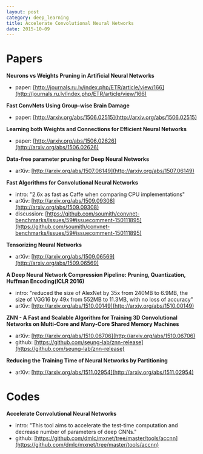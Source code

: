 ```yaml
---
layout: post
category: deep_learning
title: Accelerate Convolutional Neural Networks
date: 2015-10-09
---
```


# Papers

**Neurons vs Weights Pruning in Artificial Neural Networks**

- paper: [http://journals.ru.lv/index.php/ETR/article/view/166](http://journals.ru.lv/index.php/ETR/article/view/166)

**Fast ConvNets Using Group-wise Brain Damage**

- paper: [http://arxiv.org/abs/1506.02515](http://arxiv.org/abs/1506.02515)

**Learning both Weights and Connections for Efficient Neural Networks**

- paper: [http://arxiv.org/abs/1506.02626](http://arxiv.org/abs/1506.02626)

**Data-free parameter pruning for Deep Neural Networks**

- arXiv: [http://arxiv.org/abs/1507.06149](http://arxiv.org/abs/1507.06149)

**Fast Algorithms for Convolutional Neural Networks**

- intro: "2.6x as fast as Caffe when comparing CPU implementations"
- arXiv: [http://arxiv.org/abs/1509.09308](http://arxiv.org/abs/1509.09308)
- discussion: [https://github.com/soumith/convnet-benchmarks/issues/59#issuecomment-150111895](https://github.com/soumith/convnet-benchmarks/issues/59#issuecomment-150111895)

**Tensorizing Neural Networks**

- arXiv: [http://arxiv.org/abs/1509.06569](http://arxiv.org/abs/1509.06569)

**A Deep Neural Network Compression Pipeline: Pruning, Quantization, Huffman Encoding(ICLR 2016)**

- intro: "reduced the size of AlexNet by 35x from 240MB to 6.9MB, the size of VGG16 by 49x from 552MB to 11.3MB, with no loss of accuracy"
- arXiv: [http://arxiv.org/abs/1510.00149](http://arxiv.org/abs/1510.00149)

**ZNN - A Fast and Scalable Algorithm for Training 3D Convolutional Networks on Multi-Core and Many-Core Shared Memory Machines**

- arXiv: [http://arxiv.org/abs/1510.06706](http://arxiv.org/abs/1510.06706)
- github: [https://github.com/seung-lab/znn-release](https://github.com/seung-lab/znn-release)

**Reducing the Training Time of Neural Networks by Partitioning**

- arXiv: [http://arxiv.org/abs/1511.02954](http://arxiv.org/abs/1511.02954)

# Codes

**Accelerate Convolutional Neural Networks**

- intro: "This tool aims to accelerate the test-time computation and decrease number of parameters of deep CNNs."
- github: [https://github.com/dmlc/mxnet/tree/master/tools/accnn](https://github.com/dmlc/mxnet/tree/master/tools/accnn)